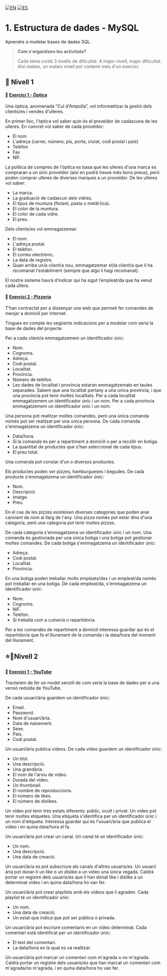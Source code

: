 [![EN](https://img.shields.io/badge/EN-blue.svg)](https://github.com/ariamdev/IT-ACADEMY-SPRINT-2/blob/main/SPRINT%202/Tasca%20S2%2001%20%20Estructura%20de%20dades%20-%20MySQL/README.md)
[![ES](https://img.shields.io/badge/ES-red.svg)](https://github.com/ariamdev/IT-ACADEMY-SPRINT-2/blob/main/SPRINT%202/Tasca%20S2%2001%20%20Estructura%20de%20dades%20-%20MySQL/README.es.md)


**1. Estructura de dades - MySQL**
=

Aprendre a modelar bases de dades SQL.


>**Com s'organitzen les activitats?**
>
>Cada tema conté 3 nivells de dificultat. A major nivell, major dificultat. Així mateix, un mateix nivell pot contenir més d'un exercici.


🌟 Nivell 1
-

#### 📍 [Exercici 1 - Òptica](https://github.com/ariamdev/IT-ACADEMY-SPRINT-2/tree/main/SPRINT%202/Tasca%20S2%2001%20%20Estructura%20de%20dades%20-%20MySQL/n1exercici1)
Una òptica, anomenada “Cul d'Ampolla”, vol informatitzar la gestió dels clients/es i vendes d'ulleres.

En primer lloc, l'òptica vol saber quin és el proveïdor de cadascuna de les ulleres. En concret vol saber de cada proveïdor:
+ El nom
+ L'adreça (carrer, número, pis, porta, ciutat, codi postal i país)
+ Telèfon
+ Fax
+ NIF.

La política de compres de l'òptica es basa que les ulleres d'una marca es compraran a un únic proveïdor (així en podrà treure més bons preus), 
però poden comprar ulleres de diverses marques a un proveïdor. De les ulleres vol saber:
+ La marca.
+ La graduació de cadascun dels vidres.
+ El tipus de muntura (flotant, pasta o metàl·lica).
+ El color de la muntura.
+ El color de cada vidre.
+ El preu.

Dels clients/es vol emmagatzemar:
+ El nom.
+ L'adreça postal.
+ El telèfon.
+ El correu electrònic.
+ La data de registre.
+ Quan arriba un/a client/a nou, emmagatzemar el/la client/a que li ha recomanat l'establiment (sempre que algú li hagi recomanat).

El nostre sistema haurà d’indicar qui ha sigut l’empleat/da que ha venut cada ullera.

#### 📍 [Exercici 2 - Pizzeria](https://github.com/ariamdev/IT-ACADEMY-SPRINT-2/tree/main/SPRINT%202/Tasca%20S2%2001%20%20Estructura%20de%20dades%20-%20MySQL/n1exercici2#cat)
T’han contractat per a dissenyar una web que permeti fer comandes de menjar a domicili per Internet.

Tingues en compte les següents indicacions per a modelar com seria la base de dades del projecte:

Per a cada client/a emmagatzemem un identificador únic:
+ Nom.
+ Cognoms.
+ Adreça.
+ Codi postal.
+ Localitat.
+ Província.
+ Número de telèfon.
+ Les dades de localitat i província estaran emmagatzemats en taules separades. Sabem que una localitat pertany a una única província, i que una província pot tenir moltes localitats. Per a cada localitat emmagatzemem un identificador únic i un nom. Per a cada província emmagatzemem un identificador únic i un nom.

Una persona pot realitzar moltes comandes, però una única comanda només pot ser realitzat per una única persona. De cada comanda s'emmagatzema un identificador únic:
+ Data/hora.
+ Si la comanda és per a repartiment a domicili o per a recollir en botiga.
+ La quantitat de productes que s'han seleccionat de cada tipus.
+ El preu total.

Una comanda pot constar d'un o diversos productes.

Els productes poden ser pizzes, hamburgueses i begudes. De cada producte s'emmagatzema un identificador únic:
+ Nom.
+ Descripció.
+ Imatge.
+ Preu.

En el cas de les pizzes existeixen diverses categories que poden anar canviant de nom al llarg de l'any.
Una pizza només pot estar dins d'una categoria, però una categoria pot tenir moltes pizzes.

De cada categoria s'emmagatzema un identificador únic i un nom. Una comanda és gestionada per una única botiga i una botiga pot gestionar moltes comandes. 
De cada botiga s'emmagatzema un identificador únic:
+ Adreça.
+ Codi postal.
+ Localitat.
+ Província.


En una botiga poden treballar molts empleats/des i un empleat/da només pot treballar en una botiga. De cada empleat/da, s'emmagatzema un identificador únic:
+ Nom.
+ Cognoms.
+ NIF.
+ Telèfon.
+ Si treballa com a cuiner/a o repartidor/a.

Per a les comandes de repartiment a domicili interessa guardar qui és el repartidor/a que fa el lliurament de la comanda i la data/hora del moment del lliurament.

⭐🌟Nivell 2
-

#### 📍 [Exercici 1 - YouTube](https://github.com/ariamdev/IT-ACADEMY-SPRINT-2/tree/main/SPRINT%202/Tasca%20S2%2001%20%20Estructura%20de%20dades%20-%20MySQL/n2exercici1)
Tractarem de fer un model senzill de com seria la base de dades per a una versió reduïda de YouTube.

De cada usuari/ària guardem un identificador únic:
+ Email.
+ Password.
+ Nom d'usuari/ària.
+ Data de naixement.
+ Sexe.
+ País.
+ Codi postal.


Un usuari/ària publica vídeos. De cada vídeo guardem un identificador únic:
+ Un títol.
+ Una descripció.
+ Una grandària.
+ El nom de l'arxiu de vídeo.
+ Durada del vídeo.
+ Un thumbnail.
+ El nombre de reproduccions.
+ El número de likes.
+ El número de dislikes.

Un vídeo pot tenir tres estats diferents: públic, ocult i privat. 
Un vídeo pot tenir moltes etiquetes. Una etiqueta s'identifica per un identificador únic i un nom d'etiqueta. 
Interessa guardar qui és l'usuari/ària que publica el vídeo i en quina data/hora el fa.

Un usuari/ària pot crear un canal. Un canal té un identificador únic:
+ Un nom.
+ Una descripció.
+ Una data de creació.


Un usuari/ària es pot subscriure als canals d'altres usuaris/es. 
Un usuari/ària pot donar-li un like o un dislike a un vídeo una única vegada. 
Caldrà portar un registre dels usuaris/es que li han donat like i dislike a un determinat vídeo i en quina data/hora ho van fer.


Un usuari/ària pot crear playlists amb els vídeos que li agraden. Cada playlist té un identificador únic:
+ Un nom.
+ Una data de creació.
+ Un estat que indica que pot ser pública o privada.


Un usuari/ària pot escriure comentaris en un vídeo determinat. Cada comentari està identificat per un identificador únic:
+ El text del comentari.
+ La data/hora en la qual es va realitzar.


Un usuari/ària pot marcar un comentari com m'agrada o no m'agrada. 
Caldrà portar un registre dels usuaris/es que han marcat un comentari com m'agrada/no m'agrada, i en quina data/hora ho van fer.


